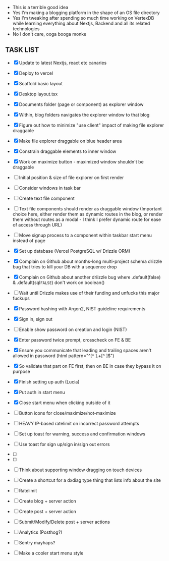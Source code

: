 - This is a terrible good idea
- Yes I'm making a blogging platform in the shape of an OS file directory
- Yes I'm tweaking after spending so much time working on VertexDB while learning everything about Nextjs, Backend and all its related technologies
- No I don't care, ooga booga monke

## TASK LIST

- [x] Update to latest Nextjs, react etc canaries
- [x] Deploy to vercel
- [x] Scaffold basic layout
- [x] Desktop layout.tsx
- [x] Documents folder (page or component) as explorer window
- [x] Within, blog folders navigates the explorer window to that blog

- [x] Figure out how to minimize "use client" impact of making file explorer draggable
- [x] Make file explorer draggable on blue header area
- [x] Constrain draggable elements to inner window
- [x] Work on maximize button - maximized window shouldn't be draggable
- [ ] Initial position & size of file explorer on first render
- [ ] Consider windows in task bar
- [ ] Create text file component
- [ ] Text file components should render as draggable window (Important choice here, either render them as dynamic routes in the blog, or render them without routes as a modal - I think I prefer dynamic route for ease of access through URL)
- [ ] Move signup process to a component within taskbar start menu instead of page
- [x] Set up database (Vercel PostgreSQL w/ Drizzle ORM)
- [x] Complain on Github about months-long multi-project schema drizzle bug that tries to kill your DB with a sequence drop
- [x] Complain on Github about another driizzle bug where .default(false) & .default(sql`FALSE`) don't work on boolean()
- [ ] Wait until Drizzle makes use of their funding and unfucks this major fuckups
- [x] Password hashing with Argon2, NIST guideline requirements
- [x] Sign in, sign out
- [ ] Enable show password on creation and login (NIST)
- [x] Enter password twice prompt, crosscheck on FE & BE
- [x] Ensure you communicate that leading and trailing spaces aren't allowed in password (html pattern="^[^ ].+[^ ]$")
- [x] So validate that part on FE first, then on BE in case they bypass it on purpose
- [x] Finish setting up auth (Lucia)
- [x] Put auth in start menu
- [x] Close start menu when clicking outside of it
- [ ] Button icons for close/maximize/not-maximize
- [ ] HEAVY IP-based ratelimit on incorrect password attempts
- [ ] Set up toast for warning, success and confirmation windows
- [ ] Use toast for sign up/sign in/sign out errors
- [ ]
- [ ]
- [ ] Think about supporting window dragging on touch devices
- [ ] Create a shortcut for a dxdiag type thing that lists info about the site
- [ ] Ratelimit
- [ ] Create blog + server action
- [ ] Create post + server action
- [ ] Submit/Modify/Delete post + server actions
- [ ] Analytics (Posthog?)
- [ ] Sentry mayhaps?
- [ ] Make a cooler start menu style
